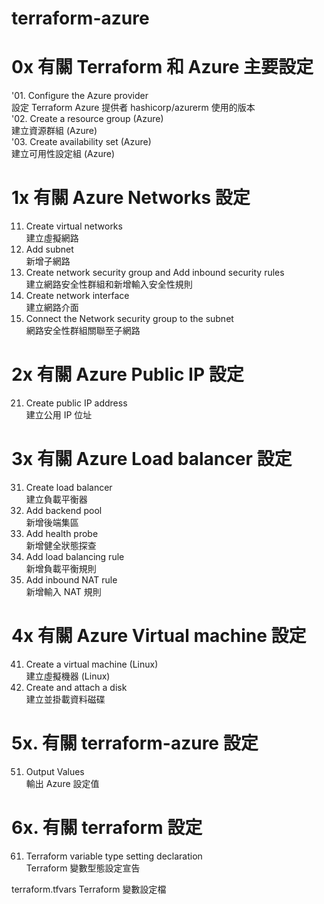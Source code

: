 # terraform-azure

# 0x 有關 Terraform 和 Azure 主要設定
  '01. Configure the Azure provider  
      設定 Terraform Azure 提供者 hashicorp/azurerm 使用的版本  
  '02. Create a resource group (Azure)  
      建立資源群組 (Azure)  
  '03. Create availability set (Azure)  
      建立可用性設定組 (Azure)  

# 1x 有關 Azure Networks 設定  
  11. Create virtual networks  
      建立虛擬網路  
  12. Add subnet  
      新增子網路  
  13. Create network security group and Add inbound security rules  
      建立網路安全性群組和新增輸入安全性規則  
  14. Create network interface  
      建立網路介面  
  15. Connect the Network security group to the subnet  
      網路安全性群組關聯至子網路  

# 2x 有關 Azure Public IP 設定
  21. Create public IP address  
      建立公用 IP 位址  

# 3x 有關 Azure Load balancer 設定
  31. Create load balancer  
      建立負載平衡器  
  32. Add backend pool  
      新增後端集區  
  33. Add health probe  
      新增健全狀態探查  
  34. Add load balancing rule  
      新增負載平衡規則  
  35. Add inbound NAT rule  
      新增輸入 NAT 規則  

# 4x 有關 Azure Virtual machine 設定
  41. Create a virtual machine (Linux)  
      建立虛擬機器 (Linux)  
  42. Create and attach a disk  
      建立並掛載資料磁碟  

# 5x. 有關 terraform-azure 設定
  51. Output Values  
      輸出 Azure 設定值  

# 6x. 有關 terraform 設定
  61. Terraform variable type setting declaration  
      Terraform 變數型態設定宣告  

terraform.tfvars
Terraform 變數設定檔
